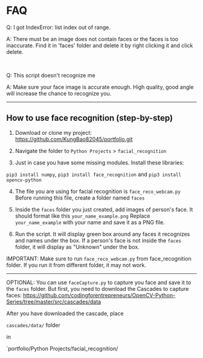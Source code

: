 <h1>FAQ</h1>

<p>Q: I got IndexError: list index out of range.</p>
<p>A: There must be an image does not contain faces or the faces is too inaccurate. Find it in 'faces' folder and delete it by right clicking it and click delete.</p><br>

<p>Q: This script doesn't recognize me</p>
<p>A: Make sure your face image is accurate enough. High quality, good angle will increase the chance to recognize you.</p>



-----------------------------------------------------------------------------------------------------------------------------------------------------------

<h2>How to use face recognition (step-by-step)</h2>

1. Download or clone my project: https://github.com/KungBao82045/portfolio.git

2. Navigate the folder to `Python Projects` > `facial_recognition`

3. Just in case you have some missing modules. Install these libraries:

`pip3 install numpy`,
`pip3 install face_recognition` and
`pip3 install opencv-python`
      

4. The file you are using for facial recognition is `face_reco_webcam.py` Before running this file, create a folder named `faces`
   
5. Inside the `faces` folder you just created, add images of person's face. It should format like this `your_name_example.png` Replace `your_name_example` with your name and save it as a PNG file.

6. Run the script. It will display green box around any faces it recognizes and names under the box. If a person's face is not inside the `faces` folder, it will display as "Unknown" under the box.

IMPORTANT: Make sure to run `face_reco_webcam.py` from face_recognition folder. If you run it from different folder, it may not work.

-----------------------------------------------------------------------------------------------------------------------------------------------------------

OPTIONAL: You can use `faceCapture.py` to capture you face and save it to the `faces` folder. But first, you need to download the Cascades to capture faces: https://github.com/codingforentrepreneurs/OpenCV-Python-Series/tree/master/src/cascades/data

After you have downloaded the cascade, place

`cascades/data/` folder

in 

`portfolio/Python Projects/facial_recognition/

